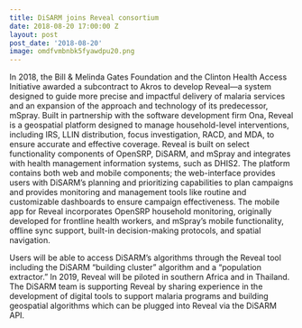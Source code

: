 ```yaml
---
title: DiSARM joins Reveal consortium
date: 2018-08-20 17:00:00 Z
layout: post
post_date: '2018-08-20'
image: omdfvmbnbk5fyawdpu20.png
---
```


In 2018, the Bill & Melinda Gates Foundation and the Clinton Health Access Initiative awarded a subcontract to Akros to develop Reveal—a system designed to guide more precise and impactful delivery of malaria services and an expansion of the approach and technology of its predecessor, mSpray. Built in partnership with the software development firm Ona, Reveal is a geospatial platform designed to manage household-level interventions, including IRS, LLIN distribution, focus investigation, RACD, and MDA, to ensure accurate and effective coverage. Reveal is built on select functionality components of OpenSRP, DiSARM, and mSpray and integrates with health management information systems, such as DHIS2. The platform contains both web and mobile components; the web-interface provides users with DiSARM’s planning and prioritizing capabilities to plan campaigns and provides monitoring and management tools like routine and customizable dashboards to ensure campaign effectiveness. The mobile app for Reveal incorporates OpenSRP household monitoring, originally developed for frontline health workers, and mSpray’s mobile functionality, offline sync support, built-in decision-making protocols, and spatial navigation.

Users will be able to access DiSARM’s algorithms through the Reveal tool including the DiSARM “building cluster” algorithm and a “population extractor.” In 2019, Reveal will be piloted in southern Africa and in Thailand. The DiSARM team is supporting Reveal by sharing experience in the development of digital tools to support malaria programs and building geospatial algorithms which can be plugged into Reveal via the DiSARM API.

